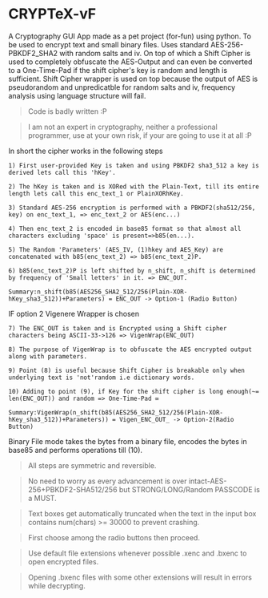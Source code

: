# CRYPTeX-vF
A Cryptography GUI App made as a pet project (for-fun) using python. To be used to encrypt text and small binary files. Uses standard AES-256-PBKDF2_SHA2 with random salts and iv. On top of which a Shift Cipher is used to completely obfuscate the AES-Output and can even be converted to a One-Time-Pad if the shift cipher's key is random and length is sufficient. Shift Cipher wrapper is used on top because the output of AES is pseudorandom and unpredicatble for random salts and iv, frequency analysis using language structure will fail.

>Code is badly written :P

>I am not an expert in cryptography, neither a professional programmer, use at your own risk, if your are going to use it at all :P


 In short the cipher works in the following steps
    
    1) First user-provided Key is taken and using PBKDF2 sha3_512 a key is derived lets call this 'hKey'.
    
    2) The hKey is taken and is XORed with the Plain-Text, till its entire length lets call this enc_text_1 or PlainXORhKey.
    
    3) Standard AES-256 encryption is performed with a PBKDF2(sha512/256, key) on enc_text_1, => enc_text_2 or AES(enc...)
    
    4) Then enc_text_2 is encoded in base85 format so that almost all characters excluding 'space' is present=>b85(en...).
    
    5) The Random 'Parameters' (AES_IV, (1)hkey and AES_Key) are concatenated with b85(enc_text_2) => b85(enc_text_2)P.
    
    6) b85(enc_text_2)P is left shifted by n_shift, n_shift is determined by frequency of 'Small letters' in it. => ENC_OUT.
 
    Summary:n_shift(b85(AES256_SHA2_512/256(Plain-XOR-hKey_sha3_512))+Parameters) = ENC_OUT -> Option-1 (Radio Button)

 IF option 2 Vigenere Wrapper is chosen  
 
    7) The ENC_OUT is taken and is Encrypted using a Shift cipher characters being ASCII-33->126 => VigenWrap(ENC_OUT)  
    
    8) The purpose of VigenWrap is to obfuscate the AES encrypted output along with parameters.               
    
    9) Point (8) is useful because Shift Cipher is breakable only when underlying text is 'not'random i.e dictionary words.
    
    10) Adding to point (9), if Key for the shift cipher is long enough(~= len(ENC_OUT)) and random => One-Time-Pad ∞      
 
    Summary:VigenWrap(n_shift(b85(AES256_SHA2_512/256(Plain-XOR-hKey_sha3_512))+Parameters)) = Vigen_ENC_OUT_ -> Option-2(Radio Button)
 
 Binary File mode takes the bytes from a binary file, encodes the bytes in base85 and performs operations till (10).

>All steps are symmetric and reversible.

>No need to worry as every advancement is over intact-AES-256+PBKDF2-SHA512/256 but STRONG/LONG/Random PASSCODE is a MUST.

>Text boxes get automatically truncated when the text in the input box contains num(chars) >= 30000 to prevent crashing.

>First choose among the radio buttons then proceed.

>Use default file extensions whenever possible .xenc and .bxenc to open encrypted files.

>Opening .bxenc files with some other extensions will result in errors while decrypting.

